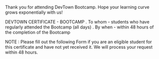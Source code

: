 Thank you for attending DevTown Bootcamp. Hope your learning curve grows exponentially with us!

DEVTOWN CERTIFICATE - BOOTCAMP
. To whom - students who have regularly attended the Bootcamp (all days)
. By when - within 48 hours of the completion of the Bootcamp

NOTE : Please fill out the following Form if you are an eligible student for this certificate and have not yet received it. We will process your request within 48 hours.
